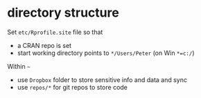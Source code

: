 # directory structure

Set `etc/Rprofile.site` file so that 

* a CRAN repo is set
* start working directory points to `*/Users/Peter` (on Win `*=c:/`)

Within `~` 

* use `Dropbox` folder to store sensitive info and data and sync
* use `repos/*` for git repos to store code
